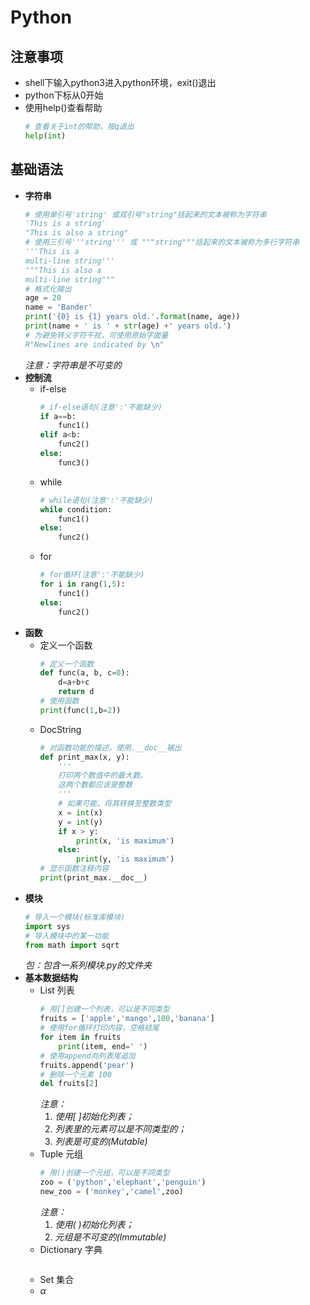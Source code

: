 # Python
## 注意事项
* shell下输入python3进入python环境，exit()退出
* python下标从0开始
* 使用help()查看帮助
  ```python
  # 查看关于int的帮助，按q退出
  help(int)
  ```
## 基础语法
* **字符串**<br>
  ```python
  # 使用单引号'string' 或双引号"string"括起来的文本被称为字符串
  'This is a string'
  "This is also a string"
  # 使用三引号'''string''' 或 """string"""括起来的文本被称为多行字符串
  '''This is a 
  multi-line string'''
  """This is also a 
  multi-line string"""
  # 格式化输出
  age = 20
  name = 'Bander'
  print('{0} is {1} years old.'.format(name, age))
  print(name + ' is ' + str(age) +' years old.')
  # 为避免转义字符干扰，可使用原始字面量
  R"Newlines are indicated by \n"
  ```
  *注意：字符串是不可变的*
* **控制流**<br>
  - if-else
    ```python
    # if-else语句(注意':'不能缺少)
    if a==b:
        func1()
    elif a<b:
        func2()
    else:
        func3()
    ```
  - while
    ```python
    # while语句(注意':'不能缺少)
    while condition:
        func1()
    else:
        func2()
    ```
  - for
    ```python
    # for循环(注意':'不能缺少)
    for i in rang(1,5):
        func1()
    else:
        func2()
    ```
* **函数**<br>
  - 定义一个函数
    ```python
    # 定义一个函数
    def func(a, b, c=0):
        d=a+b+c
        return d
    # 使用函数
    print(func(1,b=2))
    ```
  - DocString
    ```python
    # 对函数功能的描述，使用.__doc__输出
    def print_max(x, y):
        '''
        打印两个数值中的最大数。
        这两个数都应该是整数
        '''
        # 如果可能，将其转换至整数类型
        x = int(x)
        y = int(y)
        if x > y:
            print(x, 'is maximum')
        else:
            print(y, 'is maximum')
    # 显示函数注释内容
    print(print_max.__doc__)
    ```
* **模块**
    ```python
    # 导入一个模块(标准库模块)
    import sys
    # 导入模块中的某一功能
    from math import sqrt
    ```
  *包：包含一系列模块.py的文件夹*
* **基本数据结构**  
  - List 列表  
    ```python
    # 用[]创建一个列表，可以是不同类型
    fruits = ['apple','mango',100,'banana']
    # 使用for循环打印内容，空格结尾
    for item in fruits
        print(item, end=' ')
    # 使用append向列表尾追加
    fruits.append('pear')
    # 删除一个元素 100
    del fruits[2]
    ```
    *注意：*
    1. *使用[ ]初始化列表；*
    2. *列表里的元素可以是不同类型的；*
    3. *列表是可变的(Mutable)*
  - Tuple 元组
    ```python
    # 用()创建一个元组，可以是不同类型
    zoo = ('python','elephant','penguin')
    new_zoo = ('monkey','camel',zoo)
    ```
    *注意：*
    1. *使用( )初始化列表；*
    2. *元组是不可变的(Immutable)*
  - Dictionary 字典
    ```python
    
    ```
  - Set 集合
  - $\alpha$


  
